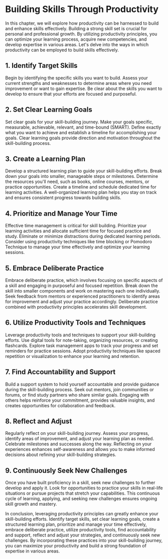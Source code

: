 # Building Skills Through Productivity

In this chapter, we will explore how productivity can be harnessed to build and enhance skills effectively. Building a strong skill set is crucial for personal and professional growth. By utilizing productivity principles, you can optimize your learning process, acquire new competencies, and develop expertise in various areas. Let's delve into the ways in which productivity can be employed to build skills effectively.

## 1\. Identify Target Skills

Begin by identifying the specific skills you want to build. Assess your current strengths and weaknesses to determine areas where you need improvement or want to gain expertise. Be clear about the skills you want to develop to ensure that your efforts are focused and purposeful.

## 2\. Set Clear Learning Goals

Set clear goals for your skill-building journey. Make your goals specific, measurable, achievable, relevant, and time-bound (SMART). Define exactly what you want to achieve and establish a timeline for accomplishing your goals. Clear learning goals provide direction and motivation throughout the skill-building process.

## 3\. Create a Learning Plan

Develop a structured learning plan to guide your skill-building efforts. Break down your goals into smaller, manageable steps or milestones. Determine the resources you'll need, such as books, online courses, mentors, or practice opportunities. Create a timeline and schedule dedicated time for learning activities. A well-organized learning plan helps you stay on track and ensures consistent progress towards building skills.

## 4\. Prioritize and Manage Your Time

Effective time management is critical for skill building. Prioritize your learning activities and allocate sufficient time for focused practice and study. Eliminate or minimize distractions during dedicated learning periods. Consider using productivity techniques like time blocking or Pomodoro Technique to manage your time effectively and optimize your learning sessions.

## 5\. Embrace Deliberate Practice

Embrace deliberate practice, which involves focusing on specific aspects of a skill and engaging in purposeful and focused repetition. Break down the skill into smaller components and work on mastering each one individually. Seek feedback from mentors or experienced practitioners to identify areas for improvement and adjust your practice accordingly. Deliberate practice combined with productivity principles accelerates skill development.

## 6\. Utilize Productivity Tools and Techniques

Leverage productivity tools and techniques to support your skill-building efforts. Use digital tools for note-taking, organizing resources, or creating flashcards. Explore task management apps to track your progress and set reminders for practice sessions. Adopt productivity techniques like spaced repetition or visualization to enhance your learning and retention.

## 7\. Find Accountability and Support

Build a support system to hold yourself accountable and provide guidance during the skill-building process. Seek out mentors, join communities or forums, or find study partners who share similar goals. Engaging with others helps reinforce your commitment, provides valuable insights, and creates opportunities for collaboration and feedback.

## 8\. Reflect and Adjust

Regularly reflect on your skill-building journey. Assess your progress, identify areas of improvement, and adjust your learning plan as needed. Celebrate milestones and successes along the way. Reflecting on your experiences enhances self-awareness and allows you to make informed decisions about refining your skill-building strategies.

## 9\. Continuously Seek New Challenges

Once you have built proficiency in a skill, seek new challenges to further develop and apply it. Look for opportunities to practice your skills in real-life situations or pursue projects that stretch your capabilities. This continuous cycle of learning, applying, and seeking new challenges ensures ongoing skill growth and mastery.

In conclusion, leveraging productivity principles can greatly enhance your skill-building efforts. Identify target skills, set clear learning goals, create a structured learning plan, prioritize and manage your time effectively, embrace deliberate practice, utilize productivity tools, find accountability and support, reflect and adjust your strategies, and continuously seek new challenges. By incorporating these practices into your skill-building journey, you can maximize your productivity and build a strong foundation of expertise in various areas.
